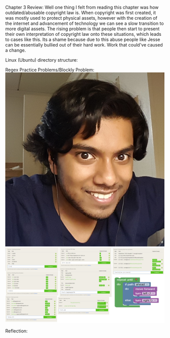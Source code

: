 Chapter 3 Review:
  Well one thing I felt from reading this chapter was how outdated/abusable copyright law is. When copyright was first created, it was mostly used to protect physical assets, however with the creation of the internet and advancement of technology we can see a slow transition to more digital assets. The rising problem is that people then start to present their own interpretation of copyright law onto these situations, which leads to cases like this. Its a shame because due to this abuse people like Jesse can be essentially bullied out of their hard work. Work that could've caused a change.



Linux (Ubuntu) directory structure:



Regex Practice Problems/Blockly Problem:
![Gokul](images/gokul.jpg)
![lab1_image](images/lab1_image.jpg)



Reflection:
